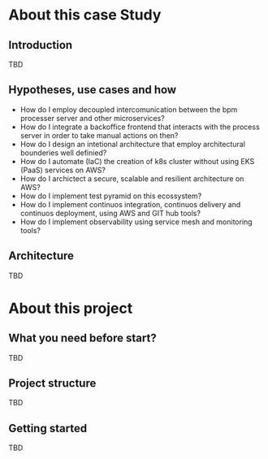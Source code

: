 # About this case Study
## Introduction
TBD
## Hypotheses, use cases and how
 
- How do I employ decoupled intercomunication between the bpm processer server and other microservices? 
- How do I integrate a backoffice frontend that interacts with the process server in order to take manual actions on then?
- How do I design an intetional architecture that employ architectural bounderies well definied?
- How do I automate (IaC) the creation of k8s cluster without using EKS (PaaS) services on AWS?
- How do I archictect a secure, scalable and resilient architecture on AWS?
- How do I implement test pyramid on this ecossystem?
- How do I implement continuos integration, continuos delivery and continuos deployment, using AWS and GIT hub tools?
- How do I implement observability using service mesh and monitoring tools?

## Architecture
TBD

# About this project
## What you need before start?
TBD
## Project structure
TBD
## Getting started
TBD